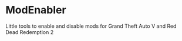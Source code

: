 # ModEnabler
Little tools to enable and disable mods for Grand Theft Auto V and Red Dead Redemption 2

